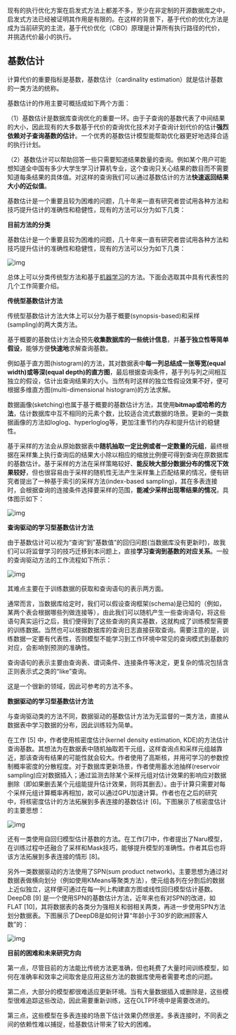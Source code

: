现有的执行优化方案在启发式方法上都差不多，至少在非定制的开源数据库之中，启发式方法已经被证明其作用是有限的。在这样的背景下，基于代价的优化方法是成为当前研究的主流，基于代价优化（CBO）原理是计算所有执行路径的代价，并挑选代价最小的执行。

## 基数估计

计算代价的重要指标是基数，基数估计（cardinality estimation）就是估计基数的一类方法的统称。

基数估计的作用主要可概括成如下两个方面：

 （1）基数估计是数据库查询优化的重要一环。由于子查询的基数代表了中间结果的大小，因此现有的大多数基于代价的查询优化技术对子查询计划代价的估计**强烈依赖对子查询基数的估计**。一个优秀的基数估计模型能帮助优化器更好地选择合适的执行计划。

 （2）基数估计可以帮助回答一些只需要知道结果数量的查询。例如某个用户可能想知道全中国有多少大学生学习计算机专业，这个查询只关心结果的数目而不需要知道每条结果的具体值。对这样的查询我们可以通过基数估计的方法**快速返回结果大小的近似值**。

基数估计是一个重要且较为困难的问题，几十年来一直有研究者尝试用各种方法和技巧提升估计的准确性和稳健性，现有的方法可以分为如下几类：

**目前方法的分类**

基数估计是一个重要且较为困难的问题，几十年来一直有研究者尝试用各种方法和技巧提升估计的准确性和稳健性，现有的方法可以分为如下几类：

![img](https://img-blog.csdnimg.cn/img_convert/06b4323d3db4c9f82aaaac3606b36a2f.png)

总体上可以分类传统型方法和基于[机器学习](https://so.csdn.net/so/search?q=机器学习&spm=1001.2101.3001.7020)的方法。下面会选取其中具有代表性的几个工作简要介绍。

**传统型基数估计方法**

传统型基数估计方法大体上可以分为基于概要(synopsis-based)和采样(sampling)的两大类方法。

基于概要的基数估计方法会预先**收集数据库的一些统计信息**，并**基于独立性等简单假设**，能够方便**快速地**求解查询基数。

例如基于直方图(histogram)的方法，其对数据表中**每一列总结成一张等宽(equal width)或等深(equal depth)的直方图**，最后根据查询条件，基于列与列之间相互独立的假设，估计出查询结果的大小。当然有时这样的独立性假设效果不好，便可根据多维直方图(multi-dimensional histogram)的方法求解。

数据画像(sketching)也属于基于概要的基数估计方法，其使用**bitmap或哈希的方法**，估计数据库中互不相同的元素个数，比较适合流式数据的场景。更新的一类数据画像的方法如loglog、hyperloglog等，更加注重节约内存和提升估计的稳健性。

基于采样的方法会从原始数据表中**随机抽取一定比例或者一定数量的元组**，最终根据在采样集上执行查询后的结果大小除以相应的缩放比例便可得到查询在原数据库的基数估计。基于采样的方法在采样策略较好、**能反映大部分数据分布的情况下效果较好**，但也很容易由于采样的随机性无法产生采样集上匹配结果的情况，便有研究者提出了一种基于索引的采样方法(index-based sampling)，其在多表连接时，会根据查询的连接条件选择要采样的范围，**能减少采样出现零结果的情况**，具体图示如下：


![img](https://img-blog.csdnimg.cn/img_convert/89fd4edddadae640699dac88b146b2b0.png)

**查询驱动的学习型基数估计方法**

由于基数估计可以视为“查询”到”基数值”的回归问题(当数据库没有更新时)，故我们可以将监督学习的技巧迁移到本问题上，直接**学习查询到基数的对应关系**。一般的查询驱动方法的工作流程如下所示：

![img](https://img-blog.csdnimg.cn/img_convert/718f4dde24997a80ca96d5f93a983ba6.png)

其难点主要在于训练数据的获取和查询语句的表示两方面。

通常而言，当数据库给定时，我们可以假设查询框架(schema)是已知的（例如，某两个表会根据哪些列做连接等），由此我们可以随机产生一些查询语句，将这些语句真实运行之后，我们便得到了这些查询的真实基数，这就构成了训练模型需要的训练数据。当然也可以根据数据库的查询日志直接获取查询。需要注意的是，训练数据一定要有代表性，否则模型不能学习到工作环境中常见的查询模式到基数的对应，会影响到预测的准确性。

查询语句的表示主要由查询表、谓词条件、连接条件等决定，更复杂的情况包括含正则表示式之类的“like”查询。

这是一个很新的领域，因此可参考的方法不多。

**数据驱动的学习型基数估计方法**

与查询驱动类的方法不同，数据驱动的基数估计方法为无监督的一类方法，直接从数据表中学习数据的分布，因此训练较为简单。

在工作 [5] 中，作者使用核密度估计(kernel density estimation, KDE)的方法估计查询基数。其想法为在数据表中随机抽取若干元组，这样查询点和采样元组越靠近，那该查询有结果的可能性就会较大。作者使用了高斯核，并用可学习的参数控制概率密度的分散程度。对于数据库更新场景，作者使用蓄水池抽样(reservoir sampling)应对数据插入；通过监测去除某个采样元组对估计效果的影响应对数据删除（即如果删去某个元组能提升估计效果，则将其删去）。由于计算只需要对每个采样元组计算概率再相加，故可以通过GPU加速计算。作者也在之后的研究中，将核密度估计的方法拓展到多表连接的基数估计 [6]。下图展示了核密度估计的主要思想：

![img](https://img-blog.csdnimg.cn/img_convert/9f91341a047c3fa1f37a104173bf1d93.png)

还有一类使用自回归模型估计基数的方法。在工作[7]中，作者提出了Naru模型，在训练过程中还融合了采样和Mask技巧，能够提升模型的准确性。作者其后也将该方法拓展到多表连接的情形 [8]。

另外一类数据驱动的方法使用了SPN(sum product network)。主要思想为通过对数据表做横向划分（例如使用KMeans等聚类方法），使元组各列在分割后的数据上近似独立，这样便可通过在每一列上构建直方图或线性回归模型估计基数。DeepDB [9] 是一个使用SPN的基数估计方法，近年来也有对SPN的改进，如FLAT [10]，其将数据表的各类分为强相关和弱相关两类，再进一步使用SPN方法划分数据表。下图展示了DeepDB是如何计算“年龄小于30岁的欧洲顾客人数”的：

![img](https://img-blog.csdnimg.cn/img_convert/0ef35001d5ad5dc8c089a1d8650b1274.png)

**目前的困难和未来研究方向**

第一点，尽管目前的方法能比传统方法更准确，但也耗费了大量时间训练模型，如何在准确率和效率之间取舍是应用这些方法的数据库使用者需要考虑的问题。

第二点，大部分的模型都很难适应更新环境。当有大量数据插入或删除是，这些模型很难追踪这些改动，因此需要重新训练，这在OLTP环境中是需要改进的。

第三点，这些模型在多表连接的场景下估计效果仍然很差。多表连接时，不同表之间的依赖性难以捕捉，给基数估计带来了较大的困难。

